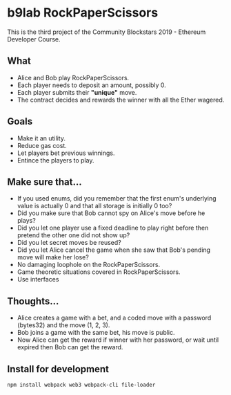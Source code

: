 # b9lab RockPaperScissors

This is the third project of the Community Blockstars 2019 - Ethereum Developer Course.

## What

* Alice and Bob play RockPaperScissors.
* Each player needs to deposit an amount, possibly 0.
* Each player submits their __"unique"__ move.
* The contract decides and rewards the winner with all the Ether wagered.

## Goals

* Make it an utility.
* Reduce gas cost.
* Let players bet previous winnings.
* Entince the players to play.

## Make sure that...

* If you used enums, did you remember that the first enum's underlying value is actually 0 and that all storage is initially 0 too?
* Did you make sure that Bob cannot spy on Alice's move before he plays?
* Did you let one player use a fixed deadline to play right before then pretend the other one did not show up?
* Did you let secret moves be reused?
* Did you let Alice cancel the game when she saw that Bob's pending move will make her lose?
* No damaging loophole on the RockPaperScissors.
* Game theoretic situations covered in RockPaperScissors.
* Use interfaces

## Thoughts...

* Alice creates a game with a bet, and a coded move with a password (bytes32) and the move (1, 2, 3).
* Bob joins a game with the same bet, his move is public.
* Now Alice can get the reward if winner with her password, or wait until expired then Bob can get the reward.

## Install for development

```
npm install webpack web3 webpack-cli file-loader
```
